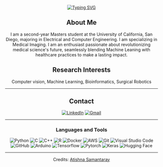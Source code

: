 <!--
**Enable72/Enable72** is a ✨ _special_ ✨ repository because its `README.md` (this file) appears on your GitHub profile.

Here are some ideas to get you started:

- 🔭 I’m currently working on ...
- 🌱 I’m currently learning ...
- 👯 I’m looking to collaborate on ...
- 🤔 I’m looking for help with ...
- 💬 Ask me about ...
- 📫 How to reach me: ...
- 😄 Pronouns: ...
- ⚡ Fun fact: ...
-->

<p align="center">
<a href="https://git.io/typing-svg"><img src="https://readme-typing-svg.demolab.com?font=Georgia&weight=800&pause=1000&size=33&color=042D5E&width=390&height=100&lines=Hi! I'm Atishna+%F0%9F%91%8B" alt="Typing SVG" /></a>
</p>

<div align="center">

## About Me
I am a second-year Masters student at the University of California, San Diego, majoring in Electrical and Computer Engineering. I am specializing in Medical Imaging. I am an enthusiast passionate about revolutionizing medical science's future, seamlessly blending Machine Leaning with healthcare practices to make a lasting impact. 


## Research Interests
Computer vision, Machine Learning, Bioinformatics, Surgical Robotics

-------------------

## Contact
<a href="https://www.linkedin.com/in/atishna-samantaray-b7b24aa6/">![LinkedIn](https://img.shields.io/badge/LinkedIn-0077B5?style=for-the-badge&logo=linkedin&logoColor=white)</a> <a href="mailto:asamantaray@ucsd.edu">![Gmail](https://img.shields.io/badge/Gmail-D14836?style=for-the-badge&logo=gmail&logoColor=white)</a>

-------------------

### Languages and Tools  
![Python](https://img.shields.io/badge/Python-14354C?style=for-the-badge&logo=python&logoColor=white) ![C](https://img.shields.io/badge/C-00599C?style=for-the-badge&logo=c&logoColor=white) ![C++](https://img.shields.io/badge/C%2B%2B-00599C?style=for-the-badge&logo=c%2B%2B&logoColor=white) ![R](https://img.shields.io/badge/R-276DC3?style=for-the-badge&logo=r&logoColor=white) ![Docker](https://img.shields.io/badge/docker-%230db7ed.svg?style=for-the-badge&logo=docker&logoColor=white) ![AWS](https://img.shields.io/badge/AWS-%23FF9900.svg?style=for-the-badge&logo=amazon-aws&logoColor=white) ![Git](https://img.shields.io/badge/git-%23F05033.svg?style=for-the-badge&logo=git&logoColor=white) ![Visual Studio Code](https://img.shields.io/badge/VisualStudioCode-0078d7.svg?style=for-the-badge&logo=visual-studio-code&logoColor=white) ![GitHub](https://img.shields.io/badge/github-%23121011.svg?style=for-the-badge&logo=github&logoColor=white) ![Arduino](https://img.shields.io/badge/-Arduino-00979D?style=for-the-badge&logo=Arduino&logoColor=white) ![Tensorflow](https://img.shields.io/badge/TensorFlow-FF6F00?style=for-the-badge&logo=tensorflow&logoColor=white) ![Pytorch](https://img.shields.io/badge/PyTorch-EE4C2C?style=for-the-badge&logo=pytorch&logoColor=white) ![Keras](https://img.shields.io/badge/Keras-FF0000?style=for-the-badge&logo=keras&logoColor=white) ![Hugging Face](https://tinyurl.com/2p9ft7xf)
  
-------------------
Credits: [Atishna Samantaray](https://github.com/Enable72)
